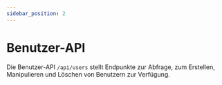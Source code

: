 ```yaml
---
sidebar_position: 2
---
```


# Benutzer-API

Die Benutzer-API `/api/users` stellt Endpunkte zur Abfrage, zum Erstellen, Manipulieren und Löschen von Benutzern zur
Verfügung.

